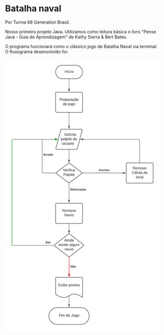
# Batalha naval

Por Turma 68 Generation Brasil.

Nosso primeiro projeto Java. Utilizamos como leitura básica o livro "Pense Java - Guia de Aprendizagem" de Kathy Sierra & Bert Bates.

O programa funcionará como o clássico jogo de Batalha Naval via terminal. O fluxograma desenvolvido foi:

![fluxograma_inicial](https://github.com/WallyssonChristian/batalha_naval/blob/main/references/batalha_naval.png)
